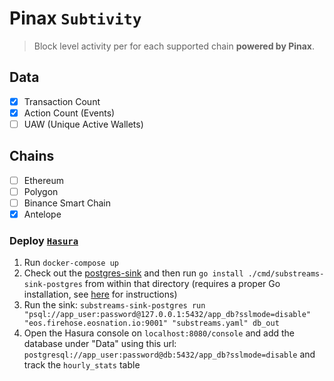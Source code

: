 # Pinax `Subtivity`

> Block level activity per for each supported chain **powered by Pinax**.

## Data

- [x] Transaction Count
- [x] Action Count (Events)
- [ ] UAW (Unique Active Wallets)

## Chains

- [ ] Ethereum
- [ ] Polygon
- [ ] Binance Smart Chain
- [x] Antelope

### Deploy [`Hasura`](https://hasura.io)

1. Run `docker-compose up`
2. Check out the [postgres-sink](https://github.com/streamingfast/substreams-sink-postgres#setup) and then run 
`go install ./cmd/substreams-sink-postgres` from within that directory (requires a proper Go installation, see 
[here](https://github.com/EOS-Nation/substreams-antelope-core#go) for instructions)
3. Run the sink: `substreams-sink-postgres run "psql://app_user:password@127.0.0.1:5432/app_db?sslmode=disable" "eos.firehose.eosnation.io:9001" "substreams.yaml" db_out`
4. Open the Hasura console on `localhost:8080/console` and add the database under "Data" using this url: `postgresql://app_user:password@db:5432/app_db?sslmode=disable` and track the `hourly_stats` table
